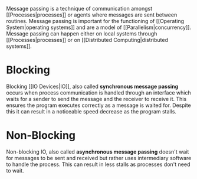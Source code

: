 Message passing is a technique of communication amongst [[Processes|processes]] or agents where messages are sent between routines. Message passing is important for the functioning of [[Operating System|operating systems]] and are a model of [[Parallelism|concurrency]]. Message passing can happen either on local systems through [[Processes|processes]] or on [[Distributed Computing|distributed systems]]. 

# Blocking
Blocking [[IO Devices|IO]], also called **synchronous message passing** occurs when process communication is handled through an interface which waits for a sender to send the message and the receiver to receive it. This ensures the program executes correctly as a message is waited for. Despite this it can result in a noticeable speed decrease as the program stalls.

# Non-Blocking
Non-blocking IO, also called **asynchronous message passing** doesn't wait for messages to be sent and received but rather uses intermediary software to handle the process. This can result in less stalls as processes don't need to wait.